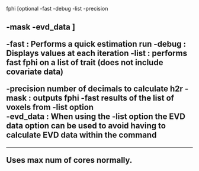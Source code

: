 fphi [optional -fast -debug -list <file containing trait names>
               -precision <h2 decimal count>
               -mask <name of nifti template volume>
               -evd_data <base filename of EVD data>]

   -fast  : Performs a quick estimation run 
   -debug : Displays values at each iteration 
   -list  : performs fast fphi on a list of trait (does not include covariate data)

   -precision number of decimals to calculate h2r
   -mask  : outputs fphi -fast results of the list of voxels from -list option  
   -evd_data : When using the -list option the EVD data option can be used to avoid having to calculate EVD data within the command      


----

Uses max num of cores normally.
